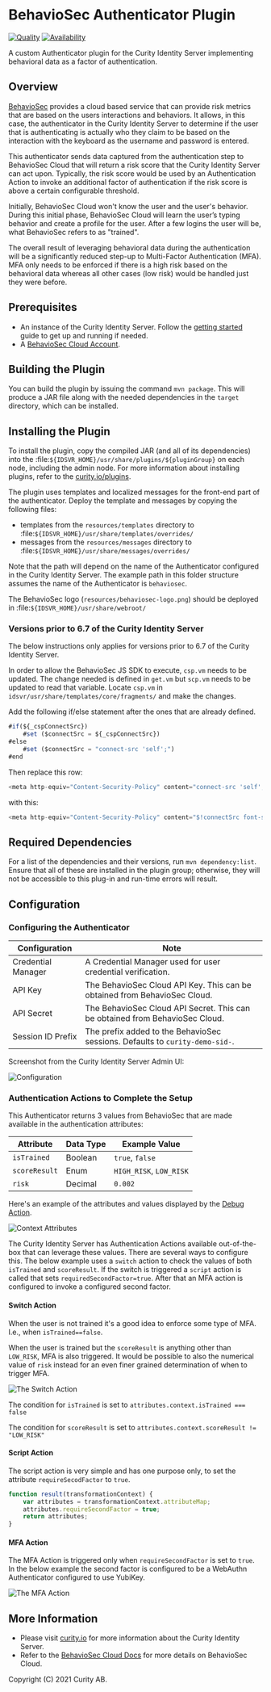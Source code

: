 # BehavioSec Authenticator Plugin

[![Quality](https://img.shields.io/badge/quality-experiment-red)](https://curity.io/resources/code-examples/status/)
[![Availability](https://img.shields.io/badge/availability-source-blue)](https://curity.io/resources/code-examples/status/)

A custom Authenticator plugin for the Curity Identity Server implementing behavioral data as a factor of authentication.

## Overview
[BehavioSec](https://www.behaviosec.com/) provides a cloud based service that can provide risk metrics that are based on the users interactions and behaviors. It allows, in this case, the authenticator in the Curity Identity Server to determine if the user that is authenticating is actually who they claim to be based on the interaction with the keyboard as the username and password is entered.

This authenticator sends data captured from the authentication step to BehavioSec Cloud that will return a risk score that the Curity Identity Server can act upon. Typically, the risk score would be used by an Authentication Action to invoke an additional factor of authentication if the risk score is above a certain configurable threshold.

Initially, BehavioSec Cloud won't know the user and the user's behavior. During this initial phase, BehavioSec Cloud will learn the user’s typing behavior and create a profile for the user. After a few logins the user will be, what BehavioSec refers to as "trained".

The overall result of leveraging behavioral data during the authentication will be a significantly reduced step-up to Multi-Factor Authentication (MFA). MFA only needs to be enforced if there is a high risk based on the behavioral data whereas all other cases (low risk) would be handled just they were before.

## Prerequisites
* An instance of the Curity Identity Server. Follow the [getting started](https://curity.io/resources/getting-started/) guide to get up and running if needed.
* A [BehavioSec Cloud Account](https://cloud.behaviosec.com/dashboard/signup).

## Building the Plugin

You can build the plugin by issuing the command `mvn package`. This will produce a JAR file along with the needed dependencies in the `target` directory, which can be installed.

## Installing the Plugin

To install the plugin, copy the compiled JAR (and all of its dependencies) into the :file:`${IDSVR_HOME}/usr/share/plugins/${pluginGroup}` on each node, including the admin node. For more information about installing plugins, refer to the [curity.io/plugins](https://support.curity.io/docs/latest/developer-guide/plugins/index.html#plugin-installation).

The plugin uses templates and localized messages for the front-end part of the authenticator. Deploy the template and messages by copying the following files:

* templates from the `resources/templates` directory to :file:`${IDSVR_HOME}/usr/share/templates/overrides/`
* messages from the `resources/messages` directory to :file:`${IDSVR_HOME}/usr/share/messages/overrides/`

Note that the path will depend on the name of the Authenticator configured in the Curity Identity Server. The example path in this folder structure assumes the name of the Authenticator is `behaviosec`.

The BehavioSec logo (`resources/behaviosec-logo.png`) should be deployed in :file:`${IDSVR_HOME}/usr/share/webroot/`

### Versions prior to 6.7 of the Curity Identity Server

The below instructions only applies for versions prior to 6.7 of the Curity Identity Server.

In order to allow the BehavioSec JS SDK to execute, `csp.vm` needs to be updated. The change needed is defined in `get.vm` but `scp.vm` needs to be updated to read that variable. Locate `csp.vm` in `idsvr/usr/share/templates/core/fragments/` and make the changes.

Add the following if/else statement after the ones that are already defined.

```js
#if(${_cspConnectSrc})
    #set ($connectSrc = ${_cspConnectSrc})
#else
    #set ($connectSrc = "connect-src 'self';")
#end
```

Then replace this row:
```js
<meta http-equiv="Content-Security-Policy" content="connect-src 'self'; font-src 'self'; $childSrc">
```

with this:
```js
<meta http-equiv="Content-Security-Policy" content="$!connectSrc font-src 'self';">
```

## Required Dependencies

For a list of the dependencies and their versions, run ``mvn dependency:list``. Ensure that all of these are installed in the plugin group; otherwise, they will not be accessible to this plug-in and run-time errors will result.

## Configuration

### Configuring the Authenticator

| Configuration      | Note                                                                         |
|--------------------|------------------------------------------------------------------------------|
| Credential Manager | A Credential Manager used for user credential verification.                  |
| API Key            | The BehavioSec Cloud API Key. This can be obtained from BehavioSec Cloud.    |
| API Secret         | The BehavioSec Cloud API Secret. This can be obtained from BehavioSec Cloud. |
| Session ID Prefix  | The prefix added to the BehavioSec sessions. Defaults to `curity-demo-sid-`. |

Screenshot from the Curity Identity Server Admin UI:

![Configuration](./doc/behaviosec-config.png)

### Authentication Actions to Complete the Setup
This Authenticator returns 3 values from BehavioSec that are made available in the authentication attributes:

| Attribute     | Data Type | Example Value           |
|---------------|-----------|-------------------------|
| `isTrained`   | Boolean   | `true`, `false`         |
| `scoreResult` | Enum      | `HIGH_RISK`, `LOW_RISK` |
| `risk`        | Decimal   | `0.002`                 |

Here's an example of the attributes and values displayed by the [Debug Action](https://curity.io/docs/idsvr/latest/authentication-service-admin-guide/authentication-actions/debug-attribute.html).

![Context Attributes](./doc/context-attributes.png)

The Curity Identity Server has Authentication Actions available out-of-the-box that can leverage these values. There are several ways to configure this. The below example uses a `switch` action to check the values of both `isTrained` and `scoreResult`. If the switch is triggered a `script` action is called that sets `requiredSecondFactor=true`. After that an MFA action is configured to invoke a configured second factor.

#### Switch Action
When the user is not trained it's a good idea to enforce some type of MFA. I.e., when `isTrained==false`.

When the user is trained but the `scoreResult` is anything other than `LOW_RISK`, MFA is also triggered. It would be possible to also the numerical value of `risk` instead for an even finer grained determination of when to trigger MFA.

![The Switch Action](./doc/switch-action.png)

The condition for `isTrained` is set to `attributes.context.isTrained === false`

The condition for `scoreResult` is set to `attributes.context.scoreResult != "LOW_RISK"`

#### Script Action

The script action is very simple and has one purpose only, to set the attribute `requireSecodFactor` to `true`.

```js
function result(transformationContext) {
    var attributes = transformationContext.attributeMap;
    attributes.requireSecondFactor = true;
    return attributes;
}
```

#### MFA Action

The MFA Action is triggered only when `requireSecondFactor` is set to `true`. In the below example the second factor is configured to be a WebAuthn Authenticator configured to use YubiKey.

![The MFA Action](./doc/mfa-action.png)

## More Information

* Please visit [curity.io](https://curity.io/) for more information about the Curity Identity Server.
* Refer to the [BehavioSec Cloud Docs](https://cloud.behaviosec.com/docs) for more details on BehavioSec Cloud.

Copyright (C) 2021 Curity AB.
